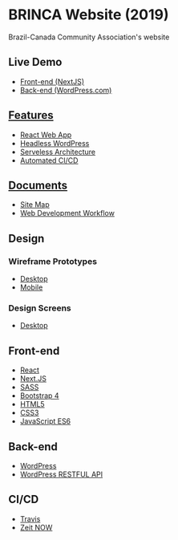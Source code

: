 # BRINCA Website (2019)

Brazil-Canada Community Association's website

## Live Demo

- <a href='2019-brinca.glacial.now.sh/'>Front-end (NextJS)</a>
- <a href='https://brincanada.wordpress.com/wp-admin/'>Back-end (WordPress.com)

## Features

- React Web App
- Headless WordPress
- Serveless Architecture
- Automated CI/CD

## Documents

- <a href="https://www.figma.com/proto/u2YpSdwhiHREoU9KLVllTo/Brinca-(2019)?node-id=12%3A8&scaling=min-zoom">Site Map</a>
- <a href="https://www.figma.com/proto/u2YpSdwhiHREoU9KLVllTo/Brinca-(2019)?node-id=99%3A433&scaling=min-zoom">Web Development Workflow</a>

## Design

### Wireframe Prototypes
- <a href="https://www.figma.com/proto/u2YpSdwhiHREoU9KLVllTo/Brinca-(2019)?node-id=1%3A2&scaling=min-zoom">Desktop</a>
- <a href="https://www.figma.com/proto/u2YpSdwhiHREoU9KLVllTo/Brinca-(2019)?node-id=77%3A414&scaling=min-zoom">Mobile</a>

### Design Screens
- <a href="https://xd.adobe.com/view/19622249-7da6-4faa-6025-64b57b2aea8d-6f53/">Desktop</a>


## Front-end 

- <a href="https://reactjs.org/">React</a>
- <a href="https://nextjs.org/">Next.JS</a>
- <a href="https://sass-lang.com">SASS</a>
- <a href="https://getbootstrap.com/">Bootstrap 4</a>
- <a href="https://www.w3.org/html/">HTML5</a>
- <a href="https://www.w3.org/Style/CSS/">CSS3</a>
- <a href="https://developer.mozilla.org/en-US/docs/Web/JavaScript">JavaScript ES6</a>

## Back-end

- <a href="https://wordpress.com/">WordPress</a>
- <a href="https://developer.wordpress.com/docs/api/">WordPress RESTFUL API</a>

## CI/CD

- <a href="https://travis-ci.org/">Travis</a>
- <a href="https://zeit.co/now">Zeit NOW</a>
